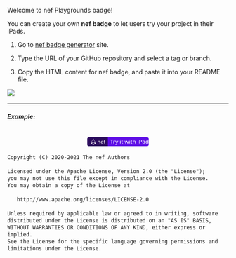 Welcome to nef Playgrounds badge!

You can create your own **nef badge** to let users try your project in their iPads.


1. Go to [nef badge generator](https://badge.bow-swift.io/) site.

2. Type the URL of your GitHub repository and select a tag or branch.

3. Copy the HTML content for nef badge, and paste it into your README file.

![](assets/nef-badge-generator.gif)

---------
##### Example:

#

<p align="center">
<img src="https://raw.githubusercontent.com/bow-swift/bow-art/master/badges/nef-playgrounds-badge.svg" alt="nef badge" style="height:20px">
</p>

    Copyright (C) 2020-2021 The nef Authors

    Licensed under the Apache License, Version 2.0 (the "License");
    you may not use this file except in compliance with the License.
    You may obtain a copy of the License at

       http://www.apache.org/licenses/LICENSE-2.0

    Unless required by applicable law or agreed to in writing, software
    distributed under the License is distributed on an "AS IS" BASIS,
    WITHOUT WARRANTIES OR CONDITIONS OF ANY KIND, either express or implied.
    See the License for the specific language governing permissions and
    limitations under the License.

